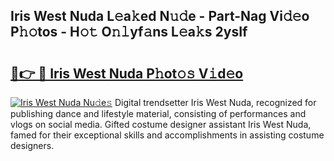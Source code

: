 ## Iris West Nuda L𝚎a𝚔ed N𝚞𝚍e - Part-Nag Vi𝚍𝚎o P𝚑𝚘tos - H𝚘𝚝 O𝚗𝚕yf𝚊ns L𝚎a𝚔s 2ysIf

# <h2><a href="http://kf6bfa7.oniu.top/?m=Iris+West+Nuda">🔗👉 🔴 Iris West Nuda P𝚑ot𝚘𝚜 V𝚒d𝚎o</a></h2>

[![Iris West Nuda Nu𝚍e𝚜](https://i.imgur.com/0qMVB7G.gif)](http://kf6bfa7.oniu.top/?m=Iris+West+Nuda)
Digital trendsetter Iris West Nuda, recognized for publishing dance and lifestyle material, consisting of performances and vlogs on social media. Gifted costume designer assistant Iris West Nuda, famed for their exceptional skills and accomplishments in assisting costume designers.  

